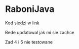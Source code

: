 # RaboniJava
Kod siedzi w [link](RaboniJava/src/Main.java)

Bede updatowal jak mi sie zachce

Zad 4 i 5 nie testowane
